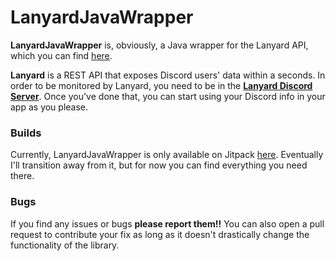 # LanyardJavaWrapper
**LanyardJavaWrapper** is, obviously, a Java wrapper for the Lanyard API, which you can find [here](https://github.com/phineas/lanyard).

**Lanyard** is a REST API that exposes Discord users' data within a seconds.
In order to be monitored by Lanyard, you need to be in the [**Lanyard Discord Server**](https://discord.gg/UrXF2cfJ7F). Once you've done that, you can start using your Discord info in your app as you please.

### Builds
Currently, LanyardJavaWrapper is only available on Jitpack [here](https://jitpack.io/#blueysh/lanyardjavawrapper).
Eventually I'll transition away from it, but for now you can find everything you need there.

### Bugs
If you find any issues or bugs **please report them!!** You can also open a pull request to contribute your fix as long as it doesn't drastically change the functionality of the library.